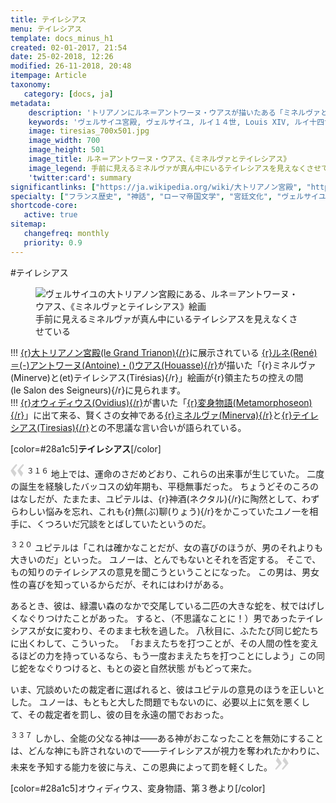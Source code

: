 ```yaml
---
title: テイレシアス
menu: テイレシアス
template: docs_minus_h1
created: 02-01-2017, 21:54
date: 25-02-2018, 12:26
modified: 26-11-2018, 20:48
itempage: Article
taxonomy:
   category: [docs, ja]
metadata:
    description: 'トリアノンにルネ＝アントワーヌ・ウアスが描いたある「ミネルヴァとテイレシアス」絵画のもとに使用された、オウィディウス作家が書いた変身物語の第3巻のミネルヴァがテイレシアスの眼を見えなくさせていることが語られている「テイレシアス章」の文書'
    keywords: 'ヴェルサイユ宮殿, ヴェルサイユ, ルイ１４世, Louis XIV, ルイ十四世, オウィディウス, 変身物語, トリアノン, テイレシアス, ミネルヴァ, ミネルヴァとテイレシアス, ルネ＝アントワーヌ・ウアス, 大トリアノン宮殿, Minerve et Tirésias, Minerva, Tiresias'
    image: tiresias_700x501.jpg
    image_width: 700
    image_height: 501
    image_title: ルネ＝アントワーヌ・ウアス、《ミネルヴァとテイレシアス》
    image_legend: 手前に見えるミネルヴァが真ん中にいるテイレシアスを見えなくさせている
    'twitter:card': summary
significantlinks: ["https://ja.wikipedia.org/wiki/大トリアノン宮殿", "https://ja.wikipedia.org/wiki/ルネ＝アントワーヌ・ウアス", "https://ja.wikipedia.org/wiki/オウィディウス", "https://ja.wikipedia.org/wiki/変身物語", "https://ja.wikipedia.org/wiki/ミネルウァ", "https://ja.wikipedia.org/wiki/テイレシアース"]
specialty: ["フランス歴史", "神話", "ローマ帝国文学", "宮廷文化", "ヴェルサイユ宮殿", "十七世紀フランス絵画", "ルイ１４世", "Louis XIV", "ルイ十四世", "ヴェルサイユ", "ヴェルサイユ宮殿", "大トリアノン宮殿", "フランス絵画", "フランス古典主義", "フランス宮廷絵画", "フランス宮廷画家", "ルネ＝アントワーヌ・ウアス", "ミネルヴァとテイレシアス", "ミネルヴァ", "テイレシアス", "ミネルヴァとテイレシアス", "Minerve et Tirésias", "Minerva", "Tiresias"]
shortcode-core:
   active: true
sitemap:
   changefreq: monthly
   priority: 0.9
---
```

#テイレシアス
<figure><picture>
<source
sizes="(max-width: 767px) 98vw, (min-width: 959px) 50vw, 86vw"
srcset="
/user/sites/docs/pages/01.home/02.versailles/03.trianon/02.tiresias/tiresias-280.webp 280w,
/user/sites/docs/pages/01.home/02.versailles/03.trianon/02.tiresias/tiresias-380.webp 380w,
/user/sites/docs/pages/01.home/02.versailles/03.trianon/02.tiresias/tiresias-480.webp 480w,
/user/sites/docs/pages/01.home/02.versailles/03.trianon/02.tiresias/tiresias-640.webp 640w,
/user/sites/docs/pages/01.home/02.versailles/03.trianon/02.tiresias/tiresias_700x501.webp 700w"
type="image/webp" />
<img
src="/user/sites/docs/pages/01.home/02.versailles/03.trianon/02.tiresias/tiresias_700x501.jpg" title="ヴェルサイユの大トリアノン宮殿にある、ルネ＝アントワーヌ・ウアス、《ミネルヴァとテイレシアス》絵画" alt="ヴェルサイユの大トリアノン宮殿にある、ルネ＝アントワーヌ・ウアス、《ミネルヴァとテイレシアス》絵画" class="class-diane-img"
sizes="(max-width: 767px) 98vw, (min-width: 959px) 50vw, 86vw"
srcset="
/user/sites/docs/pages/01.home/02.versailles/03.trianon/02.tiresias/tiresias-280.jpg 280w,
/user/sites/docs/pages/01.home/02.versailles/03.trianon/02.tiresias/tiresias-380.jpg 380w,
/user/sites/docs/pages/01.home/02.versailles/03.trianon/02.tiresias/tiresias-480.jpg 480w,
/user/sites/docs/pages/01.home/02.versailles/03.trianon/02.tiresias/tiresias-640.jpg 640w,
/user/sites/docs/pages/01.home/02.versailles/03.trianon/02.tiresias/tiresias_700x501.jpg 700w">
</picture><figcaption>手前に見えるミネルヴァが真ん中にいるテイレシアスを見えなくさせている</figcaption></figure>

!!! [{r}大トリアノン宮殿(le&#160;Grand&#160;Trianon){/r}][1]に展示されている [{r}ルネ(René)＝(-)アントワーヌ(Antoine)・()ウアス(Houasse){/r}][2]が描いた「{r}ミネルヴァ(Minerve)と(et)テイレシアス(Tirésias){/r}」絵画が{r}領主たちの控えの間(le&#160;Salon&#160;des&#160;Seigneurs){/r}に見られます。  
!!! [{r}オウィディウス(Ovidius){/r}][3]が書いた「[{r}変身物語(Metamorphoseon){/r}][4]」に出て来る、賢くさの女神である[{r}ミネルヴァ(Minerva){/r}][5]と[{r}テイレシアス(Tiresias){/r}][6]との不思議な言い合いが語られている。

[color=#28a1c5]**テイレシアス**[/color] 

<span><svg xmlns="http://www.w3.org/2000/svg" width="22px" height="22px" viewBox="0 0 78 78" fill="lightgrey" opacity="1"><path d="M76.5 9.0009L57.0898 32.605c-.88226 1.10283-.88226 1.54397-.88226 1.76454 0 1.10286 1.76455 3.30857 2.8674 4.632l13.0167 14.99877L61.50123 74.9545 50.4727 59.51456c-2.87047-3.97028-10.80793-15.88413-10.80793-19.19267 0-1.76458.6617-2.4263 6.6171-9.7051C60.8395 12.74754 63.04522 10.98297 70.98575 3.0455L76.5 9.00092zm-38.16172 0L18.9281 32.605c-.88228 1.10283-.88228 1.54397-.88228 1.76454 0 1.10286 1.76457 3.30857 2.86742 4.632L33.92688 54.0003 23.3395 74.9545 12.30793 59.51456C9.44053 55.54428 1.5 43.63043 1.5 40.3219c0-1.76458.6617-2.4263 6.6171-9.7051C22.67475 12.74754 24.88043 10.98297 32.82097 3.0455l5.51732 5.9554z"/></svg></span> 
<sup>３１６</sup>
地上では、運命のさだめどおり、これらの出来事が生じていた。
二度の誕生を経験したバッコスの幼年期も、平穏無事だった。
ちょうどそのころのはなしだが、たまたま、ユピテルは、{r}神酒(ネクタル){/r}に陶然として、わずらわしい悩みを忘れ、これも{r}無(ぶ)聊(りょう){/r}をかこっていたユノ一を相手に、くつろいだ冗談をとばしていたというのだ。

<sup>３２０</sup>
ユピテルは「これは確かなことだが、女の喜びのほうが、男のそれよりも大きいのだ」といった。
ユノーは、とんでもないとそれを否定する。
そこで、もの知りのテイレシアスの意見を聞こうということになった。
この男は、男女性の喜びを知っているからだが、それにはわけがある。

あるとき、彼は、緑濃い森のなかで交尾している二匹の大きな蛇を、杖ではげしくなぐりつけたことがあった。
すると、（不思議なことに！）男であったテイレシアスが女に変わり、そのまま七秋を過した。
八秋目に、ふたたび同じ蛇たちに出くわして、こういった。
「おまえたちを打つことが、その人間の性を変えるほどの力を持っているなら、もう一度おまえたちを打つことにしよう」この同じ蛇をなぐりつけると、もとの姿と自然状態 がもどって来た。

いま、冗談めいたの裁定者に選ばれると、彼はユピテルの意見のほうを正しいとした。
ユノーは、もともと大した問題でもないのに、必要以上に気を悪くして、その裁定者を罰し、彼の目を永遠の闇でおおった。

<sup>３３７</sup>
しかし、全能の父なる神は――ある神がおこなったことを無効にすることは、どんな神にも許されないので――テイレシアスが視力を奪われたかわりに、未来を予知する能力を彼に与え、この恩典によって罰を軽くした。 <span><svg xmlns="http://www.w3.org/2000/svg" width="22px" height="22px" viewBox="0 0 78 78" fill="lightgrey" opacity="1"><path d="M1.5 68.9991L20.9102 45.395c.88226-1.10283.88226-1.54397.88226-1.76454 0-1.10286-1.76455-3.30857-2.8674-4.632L5.90836 23.9997 16.49877 3.0455 27.5273 18.48544c2.87047 3.97028 10.80793 15.88413 10.80793 19.19267 0 1.76458-.6617 2.4263-6.6171 9.7051C17.1605 65.25246 14.95478 67.01703 7.01425 74.9545L1.5 68.99908zm38.16172 0L59.0719 45.395c.88228-1.10283.88228-1.54397.88228-1.76454 0-1.10286-1.76457-3.30857-2.86742-4.632L44.07312 23.9997 54.6605 3.0455l11.03157 15.43992C68.55947 22.45572 76.5 34.36957 76.5 37.6781c0 1.76458-.6617 2.4263-6.6171 9.7051C55.32526 65.25246 53.11957 67.01703 45.17904 74.9545l-5.51732-5.9554z"/></svg></span>

[color=#28a1c5]オウィディウス、変身物語、第３巻より[/color] 

[1]: https://ja.wikipedia.org/wiki/大トリアノン宮殿 "https://ja.wikipedia.org/wiki/大トリアノン宮殿"
[2]: https://ja.wikipedia.org/wiki/ルネ＝アントワーヌ・ウアス "https://ja.wikipedia.org/wiki/ルネ＝アントワーヌ・ウアス"
[3]: https://ja.wikipedia.org/wiki/オウィディウス "https://ja.wikipedia.org/wiki/オウィディウス"
[4]: https://ja.wikipedia.org/wiki/変身物語 "https://ja.wikipedia.org/wiki/変身物語"
[5]: https://ja.wikipedia.org/wiki/ミネルウァ "https://ja.wikipedia.org/wiki/ミネルウァ"
[6]: https://ja.wikipedia.org/wiki/テイレシアース "https://ja.wikipedia.org/wiki/テイレシアース"